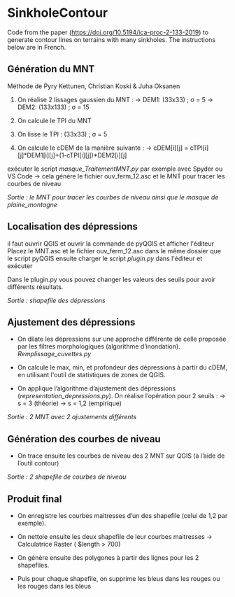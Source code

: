 # SinkholeContour
Code from the paper (https://doi.org/10.5194/ica-proc-2-133-2019) to generate contour lines on terrains with many sinkholes. The instructions below are in French.

## Génération du MNT

Méthode de Pyry Kettunen, Christian Koski & Juha Oksanen

1. On réalise 2 lissages gaussien du MNT :
	→ DEM1: (33x33) ; σ = 5
	→ DEM2: (133x133) ; σ = 15

2. On calcule le TPI du MNT
3. On lisse le TPI : (33x33) ; σ = 5

4. On calcule le cDEM de la manière suivante :
	→  cDEM[i][j] = cTPI[i][j]*DEM1[i][j]+(1-cTPI[i][j])*DEM2[i][j]

exécuter le script *masque_TraitementMNT.py* par exemple avec Spyder ou VS Code -> cela génère le fichier ouv_ferm_12.asc et le MNT pour tracer les courbes de niveau

_Sortie : le MNT pour tracer les courbes de niveau ainsi que le masque de plaine_montagne_

## Localisation des dépressions

il faut ouvrir QGIS et ouvrir la commande de pyQGIS et afficher l'éditeur
Placez le MNT.asc et le fichier ouv_ferm_12.asc dans le même dossier que le script pyQGIS ensuite charger le script *plugin.py* dans l'éditeur et exécuter

Dans le plugin.py vous pouvez changer les valeurs des seuils pour avoir différents résultats.

_Sortie : shapefile des dépressions_

## Ajustement des dépressions

- On dilate les dépressions sur une approche différente de celle proposée par les filtres morphologiques (algorithme d’inondation). *Remplissage_cuvettes.py*

- On calcule le max, min, et profondeur des dépressions à partir du cDEM, en utilisant l'outil de statistiques de zones de QGIS.

- On applique l’algorithme d’ajustement des dépressions (*representation_depressions.py*). On réalise l’opération pour 2 seuils :
	→ s = 3 (théorie)
	→ s = 1,2 (empirique)

_Sortie : 2 MNT avec 2 ajustements différents_

## Génération des courbes de niveau

- On trace ensuite les courbes de niveau des 2 MNT sur QGIS (à l’aide de l’outil contour)

_Sortie : 2 shapefile de courbes de niveau_

## Produit final

-  On enregistre les courbes maitresses d’un des shapefile (celui de 1,2 par exemple).
- On nettoie ensuite les deux shapefile de leur courbes maitresses
	→ Calculatrice Raster ( $length  > 700)

- On génère ensuite des polygones à partir des lignes pour les 2 shapefiles.
- Puis pour chaque shapefile, on supprime les bleus dans les rouges ou les rouges dans les bleus
